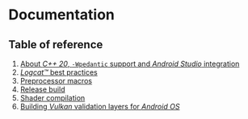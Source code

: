 # Documentation

## Table of reference

1) [About _C++ 20_, `-Wpedantic` support and _Android Studio_ integration](about-c++20-and-pedantic.md)
2) [_Logcat™_ best practices](logcat.md)
3) [Preprocessor macros](preprocessor-macros.md)
4) [Release build](release-build.md)
5) [Shader compilation](shader-compilation.md)
6) [Building _Vulkan_ validation layers for _Android OS_](vulkan-validation-layers.md)

